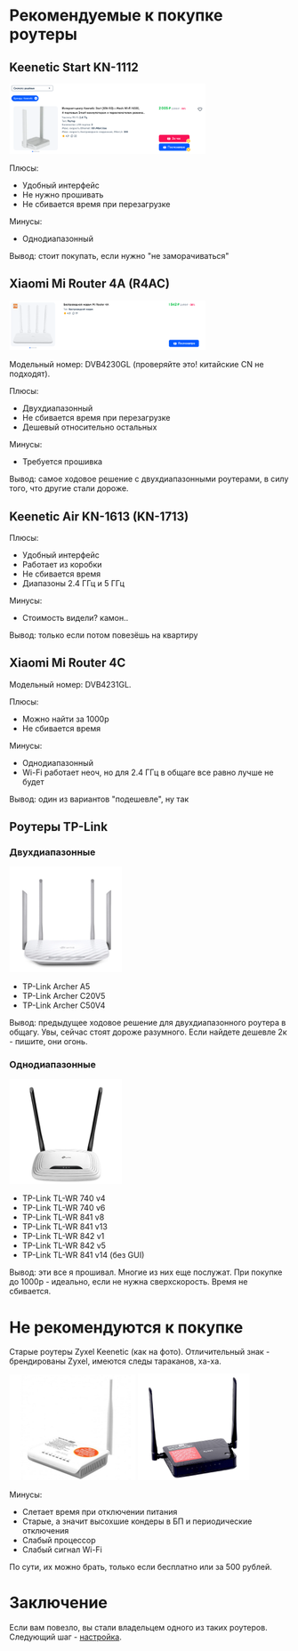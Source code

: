 # Рекомендуемые к покупке роутеры


## Keenetic Start KN-1112

<img src="img/img2.png" style="max-width:70%"/>

Плюсы:
* Удобный интерфейс
* Не нужно прошивать
* Не сбивается время при перезагрузке

Минусы:
* Однодиапазонный

Вывод: стоит покупать, если нужно "не заморачиваться"

## Xiaomi Mi Router 4A (R4AC)

<img src="img/img3.png" style="max-width:70%"/>

Модельный номер: DVB4230GL (проверяйте это! китайские CN не подходят).

Плюсы:
* Двухдиапазонный
* Не сбивается время при перезагрузке
* Дешевый относительно остальных

Минусы:
* Требуется прошивка

Вывод: самое ходовое решение с двухдиапазонными роутерами, в силу того, что другие стали дороже.

## Keenetic Air KN-1613 (KN-1713)

Плюсы:
* Удобный интерфейс
* Работает из коробки
* Не сбивается время
* Диапазоны 2.4 ГГц и 5 ГГц

Минусы:
* Стоимость видели? камон..

Вывод: только если потом повезёшь на квартиру

## Xiaomi Mi Router 4C

Модельный номер: DVB4231GL.

Плюсы: 
* Можно найти за 1000р
* Не сбивается время

Минусы:
* Однодиапазонный
* Wi-Fi работает неоч, но для 2.4 ГГц в общаге все равно лучше не будет

Вывод: один из вариантов "подешевле", ну так

## Роутеры TP-Link

### Двухдиапазонные 
<img src="img/img7.png" style="max-width:40%"/>

* TP-Link Archer A5
* TP-Link Archer C20V5
* TP-Link Archer C50V4

Вывод: предыдущее ходовое решение для двухдиапазонного роутера в общагу. Увы, сейчас стоят дороже разумного. Если найдете дешевле 2к - пишите, они огонь.

### Однодиапазонные

<img src="img/img6.png" style="max-width:40%"/>

* TP-Link TL-WR 740 v4
* TP-Link TL-WR 740 v6
* TP-Link TL-WR 841 v8
* TP-Link TL-WR 841 v13
* TP-Link TL-WR 842 v1
* TP-Link TL-WR 842 v5
* TP-Link TL-WR 841 v14 (без GUI)


Вывод: эти все я прошивал. Многие из них еще послужат. При покупке до 1000р - идеально, если не нужна сверхскорость. Время не сбивается.


# Не рекомендуются к покупке
Старые роутеры Zyxel Keenetic (как на фото). Отличительный знак - брендированы Zyxel, имеются следы тараканов, ха-ха.

<img src="img/img4.png" style="max-width:45%"/>
<img src="img/img5.png" style="max-width:40%"/>

Минусы:
* Слетает время при отключении питания
* Старые, а значит высохшие кондеры в БП и периодические отключения
* Слабый процессор
* Слабый сигнал Wi-Fi

По сути, их можно брать, только если бесплатно или за 500 рублей.

# Заключение

Если вам повезло, вы стали владельцем одного из таких роутеров. Следующий шаг - [настройка](./4-setup.md).
